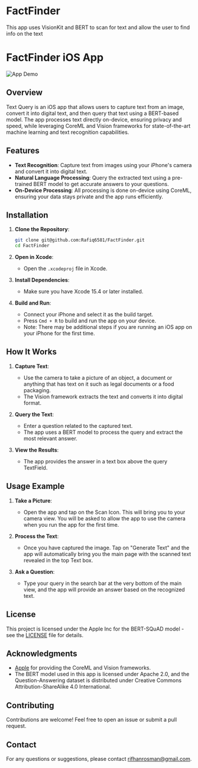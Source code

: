 # FactFinder
This app uses VisionKit and BERT to scan for text and allow the user to find info on the text

# FactFinder iOS App

![App Demo](FactFinder.gif) <!-- Replace with the actual path to your GIF -->

## Overview

Text Query is an iOS app that allows users to capture text from an image, convert it into digital text, and then query that text using a BERT-based model. The app processes text directly on-device, ensuring privacy and speed, while leveraging CoreML and Vision frameworks for state-of-the-art machine learning and text recognition capabilities.

## Features

- **Text Recognition**: Capture text from images using your iPhone's camera and convert it into digital text.
- **Natural Language Processing**: Query the extracted text using a pre-trained BERT model to get accurate answers to your questions.
- **On-Device Processing**: All processing is done on-device using CoreML, ensuring your data stays private and the app runs efficiently.

## Installation

1. **Clone the Repository**:
    ```bash
    git clone git@github.com:Rafiq6581/FactFinder.git
    cd FactFinder
    ```

2. **Open in Xcode**:
    - Open the `.xcodeproj` file in Xcode.

3. **Install Dependencies**:
    - Make sure you have Xcode 15.4 or later installed.

4. **Build and Run**:
    - Connect your iPhone and select it as the build target.
    - Press `Cmd + R` to build and run the app on your device.
    - Note: There may be additional steps if you are running an iOS app on your iPhone for the first time.

## How It Works

1. **Capture Text**:
    - Use the camera to take a picture of an object, a document or anything that has text on it such as legal documents or a food packaging. 
    - The Vision framework extracts the text and converts it into digital format.

2. **Query the Text**:
    - Enter a question related to the captured text.
    - The app uses a BERT model to process the query and extract the most relevant answer.

3. **View the Results**:
    - The app provides the answer in a text box above the query TextField.

## Usage Example

1. **Take a Picture**:
    - Open the app and tap on the Scan Icon. This will bring you to your camera view. You will be asked to allow the app to use the camera when you run the app for the first time.

2. **Process the Text**:
    - Once you have captured the image. Tap on "Generate Text" and the app will automatically bring you the main page with the scanned text revealed in the top Text box.

3. **Ask a Question**:
    - Type your query in the search bar at the very bottom of the main view, and the app will provide an answer based on the recognized text.

## License

This project is licensed under the Apple Inc for the BERT-SQuAD model - see the [LICENSE](LICENSE.txt) file for details.

## Acknowledgments

- [Apple](https://developer.apple.com/) for providing the CoreML and Vision frameworks.
- The BERT model used in this app is licensed under Apache 2.0, and the Question-Answering dataset is distributed under Creative Commons Attribution-ShareAlike 4.0 International.

## Contributing

Contributions are welcome! Feel free to open an issue or submit a pull request.

## Contact

For any questions or suggestions, please contact [rifhanrosman@gmail.com](mailto:your-email@example.com).


